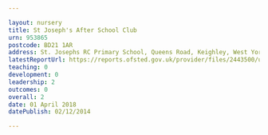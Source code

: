 ```yaml
---

layout: nursery
title: St Joseph's After School Club
urn: 953865
postcode: BD21 1AR
address: St. Josephs RC Primary School, Queens Road, Keighley, West Yorkshire, BD21 1AR
latestReportUrl: https://reports.ofsted.gov.uk/provider/files/2443500/urn/953865.pdf
teaching: 0
development: 0
leadership: 2
outcomes: 0
overall: 2
date: 01 April 2018 
datePublish: 02/12/2014

---
```


